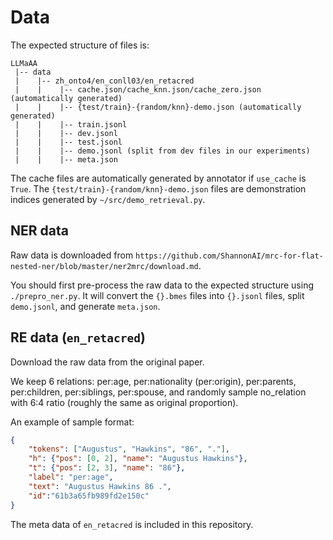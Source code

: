# Data

The expected structure of files is:
```
LLMaAA
 |-- data
 |    |-- zh_onto4/en_conll03/en_retacred
 |    |    |-- cache.json/cache_knn.json/cache_zero.json (automatically generated)
 |    |    |-- {test/train}-{random/knn}-demo.json (automatically generated)
 |    |    |-- train.jsonl
 |    |    |-- dev.jsonl
 |    |    |-- test.jsonl
 |    |    |-- demo.jsonl (split from dev files in our experiments)
 |    |    |-- meta.json
```
The cache files are automatically generated by annotator if `use_cache` is `True`. The `{test/train}-{random/knn}-demo.json` files are demonstration indices generated by `~/src/demo_retrieval.py`.

## NER data

Raw data is downloaded from ``https://github.com/ShannonAI/mrc-for-flat-nested-ner/blob/master/ner2mrc/download.md``. 

You should first pre-process the raw data to the expected structure using `./prepro_ner.py`. It will convert the `{}.bmes` files into `{}.jsonl` files, split `demo.jsonl`, and generate `meta.json`.

## RE data (`en_retacred`)

Download the raw data from the original paper.

We keep 6 relations: per:age, per:nationality (per:origin), per:parents, per:children, per:siblings, per:spouse, and randomly sample no_relation with 6:4 ratio (roughly the same as original proportion).

An example of sample format:
```json
{
    "tokens": ["Augustus", "Hawkins", "86", "."],
    "h": {"pos": [0, 2], "name": "Augustus Hawkins"},
    "t": {"pos": [2, 3], "name": "86"},
    "label": "per:age",
    "text": "Augustus Hawkins 86 .",
    "id":"61b3a65fb989fd2e150c"
}
```

The meta data of `en_retacred` is included in this repository.